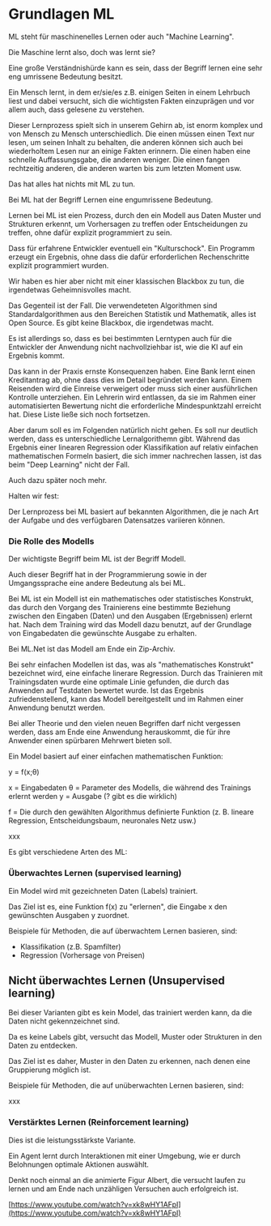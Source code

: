 # Grundlagen ML

ML steht für maschinenelles Lernen oder auch "Machine Learning".

Die Maschine lernt also, doch was lernt sie?

Eine große Verständnishürde kann es sein, dass der Begriff lernen eine sehr eng umrissene Bedeutung besitzt.

Ein Mensch lernt, in dem er/sie/es z.B. einigen Seiten in einem Lehrbuch liest und dabei versucht, sich die wichtigsten Fakten einzuprägen und vor allem auch, dass gelesene zu verstehen.

Dieser Lernprozess spielt sich in unserem Gehirn ab, ist enorm komplex und von Mensch zu Mensch unterschiedlich. Die einen müssen einen Text nur lesen, um seinen Inhalt zu behalten, die anderen können sich auch bei wiederholtem Lesen nur an einige Fakten erinnern. Die einen haben eine schnelle Auffassungsgabe, die anderen weniger. Die einen fangen rechtzeitig anderen, die anderen warten bis zum letzten Moment usw.

Das hat alles hat nichts mit ML zu tun.

Bei ML hat der Begriff Lernen eine engumrissene Bedeutung.

Lernen bei ML ist eien Prozess, durch den ein Modell aus Daten Muster und Strukturen erkennt, um Vorhersagen zu treffen oder Entscheidungen zu treffen, ohne dafür explizit programmiert zu sein.

Dass für erfahrene Entwickler eventuell ein "Kulturschock". Ein Programm erzeugt ein Ergebnis, ohne dass die dafür erforderlichen Rechenschritte explizit programmiert wurden.

Wir haben es hier aber nicht mit einer klassischen Blackbox zu tun, die irgendetwas Geheimnisvolles macht.

Das Gegenteil ist der Fall. Die verwendeteten Algorithmen sind Standardalgorithmen aus den Bereichen Statistik und Mathematik, alles ist Open Source. Es gibt keine Blackbox, die irgendetwas macht.

Es ist allerdings so, dass es bei bestimmten Lerntypen auch für die Entwickler der Anwendung nicht nachvollziehbar ist, wie die KI auf ein Ergebnis kommt.

Das kann in der Praxis ernste Konsequenzen haben. Eine Bank lernt einen Kreditantrag ab, ohne dass dies im Detail begründet werden kann. Einem Reisenden wird die Einreise verweigert oder muss sich einer ausführlichen Kontrolle unterziehen. Ein Lehrerin wird entlassen, da sie im Rahmen einer automatisierten Bewertung nicht die erforderliche Mindespunktzahl erreicht hat. Diese Liste ließe sich noch fortsetzen.

Aber darum soll es im Folgenden natürlich nicht gehen. Es soll nur deutlich werden, dass es unterschiedliche Lernalgorithemn gibt. Während das Ergebnis einer linearen Regression oder Klassifikation auf relativ einfachen mathematischen Formeln basiert, die sich immer nachrechen lassen, ist das beim "Deep Learning" nicht der Fall. 

Auch dazu später noch mehr.

Halten wir fest:

Der Lernprozess bei ML basiert auf bekannten Algorithmen, die je nach Art der Aufgabe und des verfügbaren Datensatzes variieren können.


### Die Rolle des Modells

Der wichtigste Begriff beim ML ist der Begriff Modell.

Auch dieser Begriff hat in der Programmierung sowie in der Umgangssprache eine andere Bedeutung als bei ML.

Bei ML ist ein Modell ist ein mathematisches oder statistisches Konstrukt, das durch den Vorgang des Trainierens eine bestimmte Beziehung zwischen den Eingaben (Daten) und den Ausgaben (Ergebnissen) erlernt hat. Nach dem Training wird das Modell dazu benutzt, auf der Grundlage von Eingabedaten die gewünschte Ausgabe zu erhalten.

Bei ML.Net ist das Modell am Ende ein Zip-Archiv.

Bei sehr einfachen Modellen ist das, was als "mathematisches Konstrukt" bezeichnet wird, eine einfache linerare Regression. Durch das Trainieren mit Trainingsdaten wurde eine optimale Linie gefunden, die durch das Anwenden auf Testdaten bewertet wurde. Ist das Ergebnis zufriedenstellend, kann das Modell bereitgestellt und im Rahmen einer Anwendung benutzt werden.

Bei aller Theorie und den vielen neuen Begriffen darf nicht vergessen werden, dass am Ende eine Anwendung herauskommt, die für ihre Anwender einen spürbaren Mehrwert bieten soll.

Ein Model basiert auf einer einfachen mathematischen Funktion:

y = f(x;θ)

x = Eingabedaten
θ = Parameter des Modells, die während des Trainings erlernt werden
y = Ausgabe (? gibt es die wirklich)

f = Die durch den gewählten Algorithmus definierte Funktion (z. B. lineare Regression, Entscheidungsbaum, neuronales Netz usw.)


xxx

Es gibt verschiedene Arten des ML:

### Überwachtes Lernen (supervised learning)

Ein Model wird mit gezeichneten Daten (Labels) trainiert.

Das Ziel ist es, eine Funktion f(x) zu "erlernen", die Eingabe x den gewünschten Ausgaben y zuordnet.

Beispiele für Methoden, die auf überwachtem Lernen basieren, sind:

- Klassifikation (z.B. Spamfilter)
- Regression (Vorhersage von Preisen)
  
## Nicht überwachtes Lernen (Unsupervised learning)

Bei dieser Varianten gibt es kein Model, das trainiert werden kann, da die Daten nicht gekennzeichnet sind.

Da es keine Labels gibt, versucht das Modell, Muster oder Strukturen in den Daten zu entdecken.

Das Ziel ist es daher, Muster in den Daten zu erkennen, nach denen eine Gruppierung möglich ist.

Beispiele für Methoden, die auf unüberwachten Lernen basieren, sind:

xxx

### Verstärktes Lernen (Reinforcement learning)

Dies ist die leistungsstärkste Variante.

Ein Agent lernt durch Interaktionen mit einer Umgebung, wie er durch Belohnungen optimale Aktionen auswählt.

Denkt noch einmal an die animierte Figur Albert, die versucht laufen zu lernen und am Ende nach unzähligen Versuchen auch erfolgreich ist.

[https://www.youtube.com/watch?v=xk8wHY1AFpI](https://www.youtube.com/watch?v=xk8wHY1AFpI)

